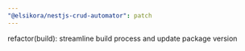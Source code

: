 ```yaml
---
"@elsikora/nestjs-crud-automator": patch
---
```


refactor(build): streamline build process and update package version
